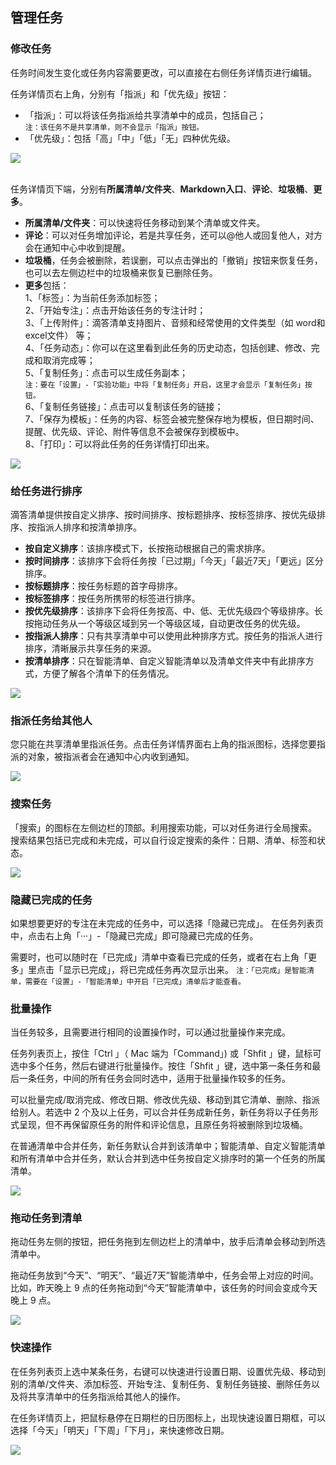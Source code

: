 ## 管理任务

### 修改任务

任务时间发生变化或任务内容需要更改，可以直接在右侧任务详情页进行编辑。

任务详情页右上角，分别有「指派」和「优先级」按钮：

* 「指派」：可以将该任务指派给共享清单中的成员，包括自己；
  <br>`注：该任务不是共享清单，则不会显示「指派」按钮。`
* 「优先级」：包括「高」「中」「低」「无」四种优先级。

![](../images/web/1.3.7.png)

<br>任务详情页下端，分别有**所属清单/文件夹**、**Markdown入口**、**评论**、**垃圾桶**、**更多**。

* **所属清单/文件夹**：可以快速将任务移动到某个清单或文件夹。
* **评论**：可以对任务增加评论，若是共享任务，还可以@他人或回复他人，对方会在通知中心中收到提醒。
* **垃圾桶**，任务会被删除，若误删，可以点击弹出的「撤销」按钮来恢复任务，也可以去左侧边栏中的垃圾桶来恢复已删除任务。
* **更多**包括：
  <br>1、「标签」：为当前任务添加标签；
	<br>2、「开始专注」：点击开始该任务的专注计时；
  <br>3、「上传附件」：滴答清单支持图片、音频和经常使用的文件类型（如 word和excel文件） 等；
  <br>4、「任务动态」：你可以在这里看到此任务的历史动态，包括创建、修改、完成和取消完成等；
	<br>5、「复制任务」：点击可以生成任务副本；
 <br/> `注：要在「设置」-「实验功能」中将「复制任务」开启，这里才会显示「复制任务」按钮。`
	<br>6、「复制任务链接」：点击可以复制该任务的链接；
	<br>7、「保存为模板」：任务的内容、标签会被完整保存地为模板，但日期时间、提醒、优先级、评论、附件等信息不会被保存到模板中。
  <br>8、「打印」：可以将此任务的任务详情打印出来。

![](../images/web/Screen%20Shot%202018-05-28%20at%202.52.54%20PM.png)

### 给任务进行排序

滴答清单提供按自定义排序、按时间排序、按标题排序、按标签排序、按优先级排序、按指派人排序和按清单排序。

* **按自定义排序**：该排序模式下，长按拖动根据自己的需求排序。
* **按时间排序**：该排序下会将任务按「已过期」「今天」「最近7天」「更远」区分排序。
* **按标题排序**：按任务标题的首字母排序。
* **按标签排序**：按任务所携带的标签进行排序。
* **按优先级排序**：该排序下会将任务按高、中、低、无优先级四个等级排序。长按拖动任务从一个等级区域到另一个等级区域，自动更改任务的优先级。
* **按指派人排序**：只有共享清单中可以使用此种排序方式。按任务的指派人进行排序，清晰展示共享任务的来源。
* **按清单排序**：只在智能清单、自定义智能清单以及清单文件夹中有此排序方式，方便了解各个清单下的任务情况。


![](../images/web/1.3.12.png)

### 指派任务给其他人

您只能在共享清单里指派任务。点击任务详情界面右上角的指派图标，选择您要指派的对象，被指派者会在通知中心内收到通知。

![](../images/web/1.3.16.png)

### 搜索任务

「搜索」的图标在左侧边栏的顶部。利用搜索功能，可以对任务进行全局搜索。 搜索结果包括已完成和未完成，可以自行设定搜索的条件：日期、清单、标签和状态。

![](../images/web/1.3.18.png)

### 隐藏已完成的任务

如果想要更好的专注在未完成的任务中，可以选择「隐藏已完成」。 在任务列表页中，点击右上角「···」-「隐藏已完成」即可隐藏已完成的任务。 

需要时，也可以随时在「已完成」清单中查看已完成的任务，或者在右上角「更多」里点击「显示已完成」，将已完成任务再次显示出来。 
`注：「已完成」是智能清单，需要在「设置」-「智能清单」中开启「已完成」清单后才能查看。`


### 批量操作

当任务较多，且需要进行相同的设置操作时，可以通过批量操作来完成。

任务列表页上，按住「Ctrl 」（ Mac 端为「Command」) 或「Shfit 」键，鼠标可选中多个任务，然后右键进行批量操作。按住「Shfit 」键，选中第一条任务和最后一条任务，中间的所有任务会同时选中，适用于批量操作较多的任务。

可以批量完成/取消完成、修改日期、修改优先级、移动到其它清单、删除、指派给别人。若选中 2 个及以上任务，可以合并任务成新任务，新任务将以子任务形式呈现，但不再保留原任务的附件和评论信息，且原任务将被删除到垃圾桶。

在普通清单中合并任务，新任务默认合并到该清单中；智能清单、自定义智能清单和所有清单中合并任务，默认合并到选中任务按自定义排序时的第一个任务的所属清单。

![](../images/web/1.3.14.png)

### 拖动任务到清单

拖动任务左侧的按钮，把任务拖到左侧边栏上的清单中，放手后清单会移动到所选清单中。

拖动任务放到“今天”、“明天”、“最近7天”智能清单中，任务会带上对应的时间。比如，昨天晚上 9 点的任务拖动到“今天”智能清单中，该任务的时间会变成今天晚上 9 点。

![](../images/web/1.3.15.png)


### 快速操作

在任务列表页上选中某条任务，右键可以快速进行设置日期、设置优先级、移动到别的清单/文件夹、添加标签、开始专注、复制任务、复制任务链接、删除任务以及将共享清单中的任务指派给其他人的操作。

在任务详情页上，把鼠标悬停在日期栏的日历图标上，出现快速设置日期框，可以选择「今天」「明天」「下周」「下月」，来快速修改日期。

![](../images/web/1.3.13.png)